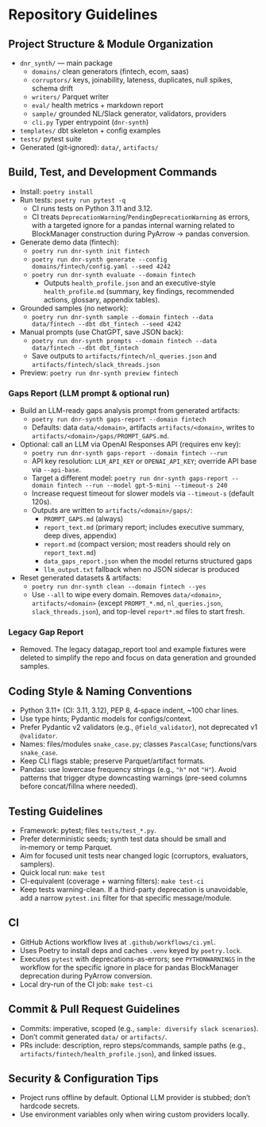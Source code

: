 # Repository Guidelines

## Project Structure & Module Organization
- `dnr_synth/` — main package
  - `domains/` clean generators (fintech, ecom, saas)
  - `corruptors/` keys, joinability, lateness, duplicates, null spikes, schema drift
  - `writers/` Parquet writer
  - `eval/` health metrics + markdown report
  - `sample/` grounded NL/Slack generator, validators, providers
  - `cli.py` Typer entrypoint (`dnr-synth`)
- `templates/` dbt skeleton + config examples
- `tests/` pytest suite
- Generated (git‑ignored): `data/`, `artifacts/`

## Build, Test, and Development Commands
- Install: `poetry install`
- Run tests: `poetry run pytest -q`
  - CI runs tests on Python 3.11 and 3.12.
  - CI treats `DeprecationWarning`/`PendingDeprecationWarning` as errors, with a targeted ignore for a pandas internal warning related to BlockManager construction during PyArrow -> pandas conversion.
- Generate demo data (fintech):
  - `poetry run dnr-synth init fintech`
  - `poetry run dnr-synth generate --config domains/fintech/config.yaml --seed 4242`
  - `poetry run dnr-synth evaluate --domain fintech`
    - Outputs `health_profile.json` and an executive-style `health_profile.md` (summary, key findings, recommended actions, glossary, appendix tables).
- Grounded samples (no network):
  - `poetry run dnr-synth sample --domain fintech --data data/fintech --dbt dbt_fintech --seed 4242`
- Manual prompts (use ChatGPT, save JSON back):
  - `poetry run dnr-synth prompts --domain fintech --data data/fintech --dbt dbt_fintech`
  - Save outputs to `artifacts/fintech/nl_queries.json` and `artifacts/fintech/slack_threads.json`
- Preview: `poetry run dnr-synth preview fintech`

### Gaps Report (LLM prompt & optional run)
- Build an LLM-ready gaps analysis prompt from generated artifacts:
  - `poetry run dnr-synth gaps-report --domain fintech`
  - Defaults: data `data/<domain>`, artifacts `artifacts/<domain>`, writes to `artifacts/<domain>/gaps/PROMPT_GAPS.md`.
- Optional: call an LLM via OpenAI Responses API (requires env key):
  - `poetry run dnr-synth gaps-report --domain fintech --run`
  - API key resolution: `LLM_API_KEY` or `OPENAI_API_KEY`; override API base via `--api-base`.
  - Target a different model: `poetry run dnr-synth gaps-report --domain fintech --run --model gpt-5-mini --timeout-s 240`
  - Increase request timeout for slower models via `--timeout-s` (default 120s).
  - Outputs are written to `artifacts/<domain>/gaps/`:
    - `PROMPT_GAPS.md` (always)
    - `report_text.md` (primary report; includes executive summary, deep dives, appendix)
    - `report.md` (compact version; most readers should rely on `report_text.md`)
    - `data_gaps_report.json` when the model returns structured gaps
    - `llm_output.txt` fallback when no JSON sidecar is produced
- Reset generated datasets & artifacts:
  - `poetry run dnr-synth clean --domain fintech --yes`
  - Use `--all` to wipe every domain. Removes `data/<domain>`, `artifacts/<domain>` (except `PROMPT_*.md`, `nl_queries.json`, `slack_threads.json`), and top-level `report*.md` files to start fresh.

### Legacy Gap Report
- Removed. The legacy datagap_report tool and example fixtures were deleted to simplify the repo and focus on data generation and grounded samples.

## Coding Style & Naming Conventions
- Python 3.11+ (CI: 3.11, 3.12), PEP 8, 4‑space indent, ~100 char lines.
- Use type hints; Pydantic models for configs/context.
- Prefer Pydantic v2 validators (e.g., `@field_validator`), not deprecated v1 `@validator`.
- Names: files/modules `snake_case.py`; classes `PascalCase`; functions/vars `snake_case`.
- Keep CLI flags stable; preserve Parquet/artifact formats.
 - Pandas: use lowercase frequency strings (e.g., `"h"` not `"H"`). Avoid patterns that trigger dtype downcasting warnings (pre-seed columns before concat/fillna where needed).

## Testing Guidelines
- Framework: pytest; files `tests/test_*.py`.
- Prefer deterministic seeds; synth test data should be small and in‑memory or temp Parquet.
- Aim for focused unit tests near changed logic (corruptors, evaluators, samplers).
 - Quick local run: `make test`
 - CI-equivalent (coverage + warning filters): `make test-ci`
 - Keep tests warning-clean. If a third-party deprecation is unavoidable, add a narrow `pytest.ini` filter for that specific message/module.

## CI
- GitHub Actions workflow lives at `.github/workflows/ci.yml`.
- Uses Poetry to install deps and caches `.venv` keyed by `poetry.lock`.
- Executes `pytest` with deprecations-as-errors; see `PYTHONWARNINGS` in the workflow for the specific ignore in place for pandas BlockManager deprecation during PyArrow conversion.
- Local dry-run of the CI job: `make test-ci`

## Commit & Pull Request Guidelines
- Commits: imperative, scoped (e.g., `sample: diversify slack scenarios`).
- Don’t commit generated `data/` or `artifacts/`.
- PRs include: description, repro steps/commands, sample paths (e.g., `artifacts/fintech/health_profile.json`), and linked issues.

## Security & Configuration Tips
- Project runs offline by default. Optional LLM provider is stubbed; don’t hardcode secrets.
- Use environment variables only when wiring custom providers locally.
